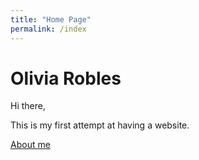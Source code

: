 ```yaml
---
title: "Home Page"
permalink: /index
---
```


# Olivia Robles

Hi there, 

This is my first attempt at having a website.


[About me](about)

